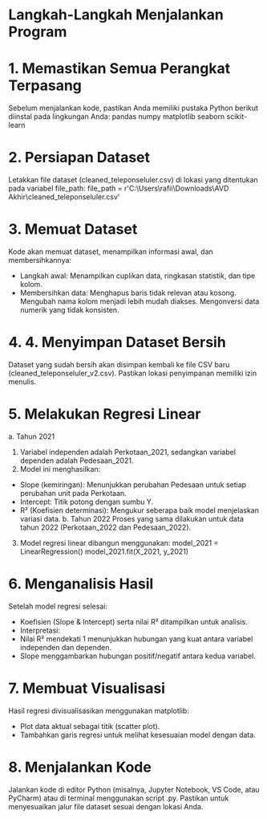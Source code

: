 # Langkah-Langkah Menjalankan Program
# 1. Memastikan Semua Perangkat Terpasang
Sebelum menjalankan kode, pastikan Anda memiliki pustaka Python berikut diinstal pada lingkungan Anda:
    pandas
    numpy
    matplotlib
    seaborn
    scikit-learn
# 2. Persiapan Dataset
Letakkan file dataset (cleaned_teleponseluler.csv) di lokasi yang ditentukan pada variabel file_path:
    file_path = r'C:\Users\rafii\Downloads\AVD Akhir\cleaned_teleponseluler.csv'
# 3. Memuat Dataset
Kode akan memuat dataset, menampilkan informasi awal, dan membersihkannya:
- Langkah awal: Menampilkan cuplikan data, ringkasan statistik, dan tipe kolom.
- Membersihkan data:
    Menghapus baris tidak relevan atau kosong.
    Mengubah nama kolom menjadi lebih mudah diakses.
    Mengonversi data numerik yang tidak konsisten.
# 4. 4. Menyimpan Dataset Bersih
Dataset yang sudah bersih akan disimpan kembali ke file CSV baru (cleaned_teleponseluler_v2.csv). Pastikan lokasi penyimpanan memiliki izin menulis.
# 5. Melakukan Regresi Linear 
a. Tahun 2021
1. Variabel independen adalah Perkotaan_2021, sedangkan variabel dependen adalah Pedesaan_2021.
2. Model ini menghasilkan:
- Slope (kemiringan): Menunjukkan perubahan Pedesaan untuk setiap perubahan unit pada Perkotaan.
- Intercept: Titik potong dengan sumbu Y.
- R² (Koefisien determinasi): Mengukur seberapa baik model menjelaskan variasi data.
b. Tahun 2022
Proses yang sama dilakukan untuk data tahun 2022 (Perkotaan_2022 dan Pedesaan_2022).
3. Model regresi linear dibangun menggunakan:
  model_2021 = LinearRegression()
  model_2021.fit(X_2021, y_2021)
# 6. Menganalisis Hasil
Setelah model regresi selesai:
- Koefisien (Slope & Intercept) serta nilai R² ditampilkan untuk analisis.
- Interpretasi:
- Nilai R² mendekati 1 menunjukkan hubungan yang kuat antara variabel independen dan dependen.
- Slope menggambarkan hubungan positif/negatif antara kedua variabel.
# 7. Membuat Visualisasi
Hasil regresi divisualisasikan menggunakan matplotlib:
- Plot data aktual sebagai titik (scatter plot).
- Tambahkan garis regresi untuk melihat kesesuaian model dengan data.
# 8. Menjalankan Kode
Jalankan kode di editor Python (misalnya, Jupyter Notebook, VS Code, atau PyCharm) atau di terminal menggunakan script .py. Pastikan untuk menyesuaikan jalur file dataset sesuai dengan lokasi Anda.

